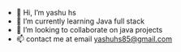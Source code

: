 - 👋 Hi, I’m yashu hs
- 🌱 I’m currently learning Java full stack
- 💞️ I’m looking to collaborate on java projects
- 📫 contact me at email yashuhs85@gmail.com

<!---
hsyashu/hsyashu is a ✨ special ✨ repository because its `README.md` (this file) appears on your GitHub profile.
You can click the Preview link to take a look at your changes.
--->
